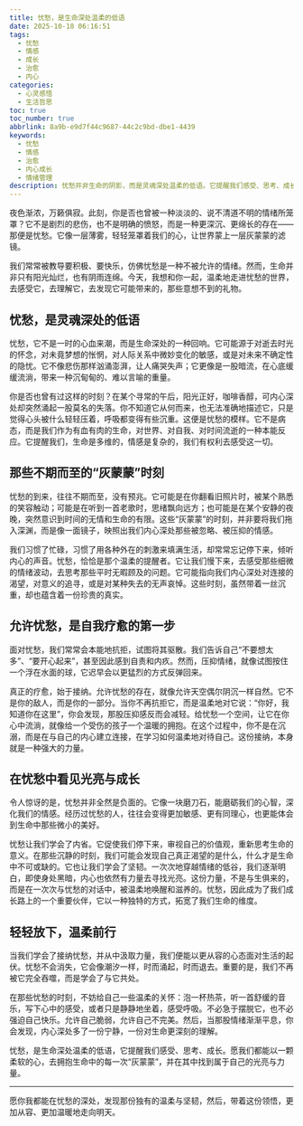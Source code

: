 ```yaml
---
title: 忧愁，是生命深处温柔的低语
date: 2025-10-18 06:16:51
tags:
  - 忧愁
  - 情感
  - 成长
  - 治愈
  - 内心
categories:
  - 心灵感悟
  - 生活哲思
toc: true
toc_number: true
abbrlink: 8a9b-e9d7f44c9687-44c2c9bd-dbe1-4439
keywords:
  - 忧愁
  - 情感
  - 治愈
  - 内心成长
  - 情绪管理
description: 忧愁并非生命的阴影，而是灵魂深处温柔的低语。它提醒我们感受、思考、成长。这篇文章将带你走进忧愁的深处，学会接纳它，理解它，并最终在其中找到属于自己的光亮与力量，让每一次心绪的低落都成为一次温柔的洗礼。
---
```


夜色渐浓，万籁俱寂。此刻，你是否也曾被一种淡淡的、说不清道不明的情绪所笼罩？它不是剧烈的悲伤，也不是明确的愤怒，而是一种更深沉、更绵长的存在——那便是忧愁。它像一层薄雾，轻轻笼罩着我们的心，让世界蒙上一层灰蒙蒙的滤镜。

我们常常被教导要积极、要快乐，仿佛忧愁是一种不被允许的情绪。然而，生命并非只有阳光灿烂，也有阴雨连绵。今天，我想和你一起，温柔地走进忧愁的世界，去感受它，去理解它，去发现它可能带来的，那些意想不到的礼物。

## 忧愁，是灵魂深处的低语

忧愁，它不是一时的心血来潮，而是生命深处的一种回响。它可能源于对逝去时光的怀念，对未竟梦想的怅惘，对人际关系中微妙变化的敏感，或是对未来不确定性的隐忧。它不像悲伤那样汹涌澎湃，让人痛哭失声；它更像是一股暗流，在心底缓缓流淌，带来一种沉甸甸的、难以言喻的重量。

你是否也曾有过这样的时刻？在某个寻常的午后，阳光正好，咖啡香醇，可内心深处却突然涌起一股莫名的失落。你不知道它从何而来，也无法准确地描述它，只是觉得心头被什么轻轻压着，呼吸都变得有些沉重。这便是忧愁的模样。它不是病态，而是我们作为有血有肉的生命，对世界、对自我、对时间流逝的一种本能反应。它提醒我们，生命是多维的，情感是复杂的，我们有权利去感受这一切。

## 那些不期而至的“灰蒙蒙”时刻

忧愁的到来，往往不期而至，没有预兆。它可能是在你翻看旧照片时，被某个熟悉的笑容触动；可能是在听到一首老歌时，思绪飘向远方；也可能是在某个安静的夜晚，突然意识到时间的无情和生命的有限。这些“灰蒙蒙”的时刻，并非要将我们拖入深渊，而是像一面镜子，映照出我们内心深处那些被忽略、被压抑的情感。

我们习惯了忙碌，习惯了用各种外在的刺激来填满生活，却常常忘记停下来，倾听内心的声音。忧愁，恰恰是那个温柔的提醒者。它让我们慢下来，去感受那些细微的情绪波动，去思考那些平时无暇顾及的问题。它可能指向我们内心深处对连接的渴望，对意义的追寻，或是对某种失去的无声哀悼。这些时刻，虽然带着一丝沉重，却也蕴含着一份珍贵的真实。

## 允许忧愁，是自我疗愈的第一步

面对忧愁，我们常常会本能地抗拒，试图将其驱散。我们告诉自己“不要想太多”、“要开心起来”，甚至因此感到自责和内疚。然而，压抑情绪，就像试图按住一个浮在水面的球，它迟早会以更猛烈的方式反弹回来。

真正的疗愈，始于接纳。允许忧愁的存在，就像允许天空偶尔阴沉一样自然。它不是你的敌人，而是你的一部分。当你不再抗拒它，而是温柔地对它说：“你好，我知道你在这里”，你会发现，那股压抑感反而会减轻。给忧愁一个空间，让它在你心中流淌，就像给一个受伤的孩子一个温暖的拥抱。在这个过程中，你不是在沉溺，而是在与自己的内心建立连接，在学习如何温柔地对待自己。这份接纳，本身就是一种强大的力量。

## 在忧愁中看见光亮与成长

令人惊讶的是，忧愁并非全然是负面的。它像一块磨刀石，能磨砺我们的心智，深化我们的情感。经历过忧愁的人，往往会变得更加敏感、更有同理心，也更能体会到生命中那些微小的美好。

忧愁让我们学会了内省。它促使我们停下来，审视自己的价值观，重新思考生命的意义。在那些沉静的时刻，我们可能会发现自己真正渴望的是什么，什么才是生命中不可或缺的。它也让我们学会了坚韧。一次次地穿越情绪的低谷，我们逐渐明白，即使身处黑暗，内心也依然有力量去寻找光亮。这份力量，不是与生俱来的，而是在一次次与忧愁的对话中，被温柔地唤醒和滋养的。忧愁，因此成为了我们成长路上的一个重要伙伴，它以一种独特的方式，拓宽了我们生命的维度。

## 轻轻放下，温柔前行

当我们学会了接纳忧愁，并从中汲取力量，我们便能以更从容的心态面对生活的起伏。忧愁不会消失，它会像潮汐一样，时而涌起，时而退去。重要的是，我们不再被它完全吞噬，而是学会了与它共处。

在那些忧愁的时刻，不妨给自己一些温柔的关怀：泡一杯热茶，听一首舒缓的音乐，写下心中的感受，或者只是静静地坐着，感受呼吸。不必急于摆脱它，也不必强迫自己快乐。允许自己脆弱，允许自己不完美。然后，当那股情绪渐渐平息，你会发现，内心深处多了一份宁静，一份对生命更深刻的理解。

忧愁，是生命深处温柔的低语，它提醒我们感受、思考、成长。愿我们都能以一颗柔软的心，去拥抱生命中的每一次“灰蒙蒙”，并在其中找到属于自己的光亮与力量。

---
愿你我都能在忧愁的深处，发现那份独有的温柔与坚韧，然后，带着这份领悟，更加从容、更加温暖地走向明天。